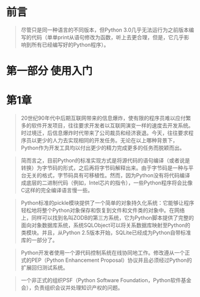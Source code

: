 
# 前言

> 尽管只是同一种语言的不同版本，但Python 3.0几乎无法运行为之前版本编写的代码（单单print从语句修改为函数，听上去更合理，但是，它几乎影响到所有已经编写好的Python程序）。

# 第一部分 使用入门

# 第1章

> 20世纪90年代中后期互联网带来的信息爆炸，使有限的程序员难以应付繁多的软件开发项目，往往要求开发者以互联网演变一样的速度去开发系统。时过境迁，后信息爆炸时代带来了公司裁员和经济衰退。今天，往往要求程序员以更少的人力去实现相同的开发任务。无论在以上哪种背景下，Python作为开发工具均以付出更少的精力完成更多的任务而脱颖而出。

> 简而言之，目前Python的标准实现方式是将源代码的语句编译（或者说是转换）为字节码的形式，之后再将字节码解释出来。由于字节码是一种与平台无关的格式，字节码具有可移植性。然而，因为Python没有将代码编译成底层的二进制代码（例如，Intel芯片的指令），一些Python程序将会比像C这样的完全编译语言慢一些。

> Python标准的pickle模块提供了一个简单的对象持久化系统：它能够让程序轻松地将整个Python对象保存和恢复到文件和文件类的对象中。在网络上，同样可以找到名叫ZODB的第三方系统，它为Python脚本提供了完整的面向对象数据库系统，系统SQLObject可以将关系数据库映射至Python的类模块。并且，从Python 2.5版本开始，SQLite已经成为Python自带标准库的一部分了。

> Python开发者使用一个源代码控制系统在线协同地工作。修改遵从一个正式的PEP（Python Enhancement Proposal）协议并且必须经过Python的扩展回归测试系统。

> 一个非正式的组织PSF（Python Software Foundation，Python软件基金会），负责组织会议并处理知识产权的问题。
